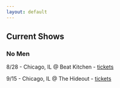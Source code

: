 ```yaml
---
layout: default
---
```

## Current Shows

### No Men
8/28 - Chicago, IL @ Beat Kitchen - [tickets](https://www.ticketfly.com/purchase/event/1238845)

9/15 - Chicago, IL @ The Hideout - [tickets](http://www.hideoutchicago.com/event/1262789-iska-dhaaf-chicago/)
